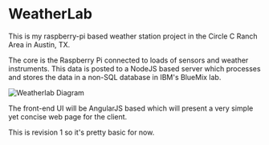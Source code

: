 # WeatherLab
This is my raspberry-pi based weather station project in the Circle C Ranch Area in Austin, TX.

The core is the Raspberry Pi connected to loads of sensors and weather instruments.  This data is posted to a NodeJS based server which processes and stores the data in a non-SQL database in IBM's BlueMix lab. 

![Weatherlab Diagram](https://github.com/jmguru/WeatherLab/blob/master/WeatherLabDiag.png)

The front-end UI will be AngularJS based which will present a very simple yet concise web page for the client. 

This is revision 1 so it's pretty basic for now.
